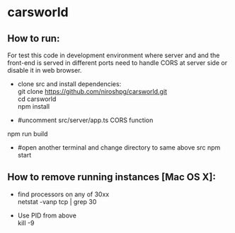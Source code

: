 # carsworld

How to run:
----------
For test this code in development environment where server and and the front-end
is served in different ports need to handle CORS at server side or disable it in
web browser.
- clone src and install dependencies:  
 git clone https://github.com/niroshpg/carsworld.git  
 cd carsworld  
 npm install  

- #uncomment src/server/app.ts CORS function

npm run build

- #open another terminal and change directory to same above src
npm start


How to remove running instances [Mac OS X]:
------------------------------------------
- find processors on any of 30xx  
netstat -vanp tcp | grep 30

- Use PID  from above  
kill -9 <PID>
